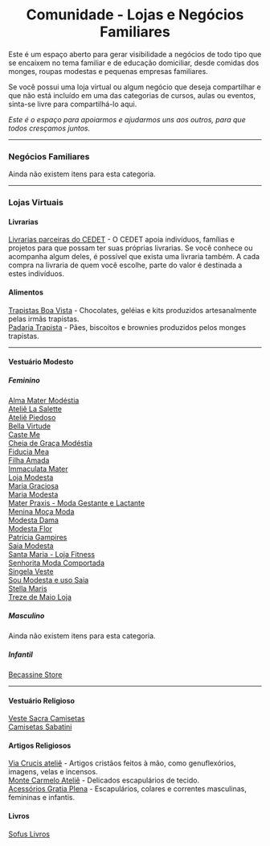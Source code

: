 <h1 align="center">Comunidade - Lojas e Negócios Familiares</h1>

Este é um espaço aberto para gerar visibilidade a negócios de todo tipo que se encaixem no tema familiar e de educação domiciliar, desde comidas dos monges, roupas modestas e pequenas empresas familiares.

Se você possui uma loja virtual ou algum negócio que deseja compartilhar e que não está incluído em uma das categorias de cursos, aulas ou eventos, sinta-se livre para compartilhá-lo aqui.

_Este é o espaço para apoiarmos e ajudarmos uns aos outros, para que todos cresçamos juntos._

---

### Negócios Familiares

Ainda não existem itens para esta categoria.

---

### Lojas Virtuais

#### Livrarias

[Livrarias parceiras do CEDET](https://cedet.com.br/livrarias-virtuais.php) - O CEDET apoia indivíduos, famílias e projetos para que possam ter suas próprias livrarias. Se você conhece ou acompanha algum deles, é possível que exista uma livraria também. A cada compra na livraria de quem você escolhe, parte do valor é destinada a estes indivíduos.

#### Alimentos

[Trapistas Boa Vista](https://www.trapistasboavista.com.br/) - Chocolates, geléias e kits produzidos artesanalmente pelas irmãs trapistas.  
[Padaria Trapista](https://www.padariatrapista.com.br/) - Pães, biscoitos e brownies produzidos pelos monges trapistas.

---

#### Vestuário Modesto

##### Feminino

[Alma Mater Modéstia](https://www.almamatermodestia.com.br/)  
[Ateliê La Salette](https://www.atelielasalette.com.br/)  
[Ateliê Piedoso](https://www.ateliepiedoso.com.br/)  
[Bella Virtude](https://bellavirtude.com.br/)  
[Caste Me](https://www.caste.me/)  
[Cheia de Graça Modéstia](http://www.cheiadegracamf.com.br/)  
[Fiducia Mea](https://www.fiduciamea.com.br/)  
[Filha Amada](https://www.filhamada.com/)  
[Immaculata Mater](https://www.immaculatamater.com.br/)  
[Loja Modesta](https://www.lojamodesta.com.br/)  
[Maria Graciosa](https://www.mariagraciosa.com/)  
[Maria Modesta](https://www.mariamodesta.com.br/)  
[Mater Praxis - Moda Gestante e Lactante](https://www.lojamaterpraxis.com.br/)  
[Menina Moça Moda](https://www.meninamocamoda.com.br/)  
[Modesta Dama](https://www.modestadama.com.br/)  
[Modesta Flor](https://modestaflorstore.com.br/)  
[Patrícia Gampires](https://www.patriciagampires.com.br/)  
[Saia Modesta](https://www.saiamodesta.com.br/loja/blusas)  
[Santa Maria - Loja Fitness](https://www.santamaria-lojafitness.com.br/)  
[Senhorita Moda Comportada](https://www.senhoritamodacomportada.com/)  
[Singela Veste](https://www.singelaveste.com.br/)  
[Sou Modesta e uso Saia](https://soumodestaeusosaia.com.br/)  
[Stella Maris](https://www.stellamarisloja.com.br/)  
[Treze de Maio Loja](https://trezedemaioloja.lojavirtualnuvem.com.br/)

##### Masculino

Ainda não existem itens para esta categoria.

##### Infantil

[Becassine Store](https://linktr.ee/becassine.store)

---

#### Vestuário Religioso

[Veste Sacra Camisetas](https://www.vestesacra.com/)  
[Camisetas Sabatini](https://www.camisetassabatini.com.br/)

#### Artigos Religiosos

[Via Crucis ateliê](https://www.viacrucisatelie.com.br/) - Artigos cristãos feitos à mão, como genuflexórios, imagens, velas e incensos.  
[Monte Carmelo Ateliê](https://www.montecarmeloatelie.com/loja/) - Delicados escapulários de tecido.  
[Acessórios Gratia Plena](https://www.acessoriosgratiaplena.com.br/) - Escapulários, colares e correntes masculinas, femininas e infantis.

#### Livros

[Sofus Livros](https://sofuslivros.com.br/)
